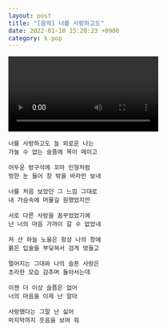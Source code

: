 ```yaml
---
layout: post
title: "[음악] 너를 사랑하고도"
date: 2022-01-10 15:20:23 +0900
category: k-pop
---
```


<div class="video-container">
    <video id="player" class="video-js vjs-default-skin vjs-big-play-centered" data-json="/public/json/내.json"></video>
</div>

```
너를 사랑하고도 늘 외로운 나는
가눌 수 없는 슬픔에 목이 메이고

어두운 방구석에 꼬마 인형처럼
멍한 눈 들어 창 밖을 바라만 보네

너를 처음 보았던 그 느낌 그대로
내 가슴속에 머물길 원했었지만

서로 다른 사랑을 꿈꾸었었기에
난 너의 마음 가까이 갈 수 없었네

저 산 하늘 노을은 항상 나의 창에
붉은 입술을 부딪혀서 검게 멍들고

멀어지는 그대와 나의 슬픈 사랑은
초라한 모습 감추며 돌아서는데

이젠 더 이상 슬픔은 없어
너의 마음을 이제 난 알아

사랑했다는 그말 난 싫어
마지막까지 웃음을 보여 줘
```